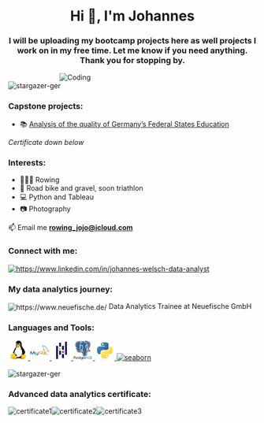 <h1 align="center">Hi 👋, I'm Johannes</h1>
<h3 align="center">I will be uploading my bootcamp projects here as well projects I work on in my free time. Let me know if you need anything. Thank you for stopping by.</h3>
<img align="right" alt="Coding" width="400" src="https://cdn.dribbble.com/users/20368/screenshots/4012238/data_scene.gif">

<p align="left"> <img src="https://komarev.com/ghpvc/?username=stargazer-ger&label=Profile%20views&color=0e75b6&style=flat" alt="stargazer-ger" /> </p>



### Capstone projects:

- 📚 [Analysis of the quality of Germany’s Federal States Education](https://drive.google.com/file/d/1CxjNwIpnYod1lH7TsPTD5vAY4bb1LoxB/view?usp=share_link)

_Certificate down below_

### Interests:
- 🚣🏻‍♂️ Rowing
- 🚴 Road bike and gravel, soon triathlon
- 💻 Python and Tableau
- 📷 Photography




📫 Email me **rowing_jojo@icloud.com**

<h3 align="left">Connect with me:</h3>
<p align="left">
<a href="https://www.linkedin.com/in/johannes-welsch-data-analyst" target="blank"><img align="center" src="https://raw.githubusercontent.com/rahuldkjain/github-profile-readme-generator/master/src/images/icons/Social/linked-in-alt.svg" alt="https://www.linkedin.com/in/johannes-welsch-data-analyst" height="30" width="40" /></a>
</p>

<h3 align="left"> My data analytics journey: </h4>
<p align="left"><img align="center" src="https://images.ctfassets.net/m8n66tuamygx/4hT1EuV1z7nnYGOBXOEWPz/006bf4419464bb53cffcaacb85f84199/metaimage.png" alt="https://www.neuefische.de/" height="30" width="40" /> Data Analytics Trainee at Neuefische GmbH </p>


<h3 align="left">Languages and Tools:</h3>
<p align="left"> </a> <a href="https://www.linux.org/" target="_blank" rel="noreferrer"> <img src="https://raw.githubusercontent.com/devicons/devicon/master/icons/linux/linux-original.svg" alt="linux" width="40" height="40"/> </a> <a href="https://www.mysql.com/" target="_blank" rel="noreferrer"> <img src="https://raw.githubusercontent.com/devicons/devicon/master/icons/mysql/mysql-original-wordmark.svg" alt="mysql" width="40" height="40"/> </a> <a href="https://pandas.pydata.org/" target="_blank" rel="noreferrer"> <img src="https://raw.githubusercontent.com/devicons/devicon/2ae2a900d2f041da66e950e4d48052658d850630/icons/pandas/pandas-original.svg" alt="pandas" width="40" height="40"/> </a> <a href="https://www.postgresql.org" target="_blank" rel="noreferrer"> <img src="https://raw.githubusercontent.com/devicons/devicon/master/icons/postgresql/postgresql-original-wordmark.svg" alt="postgresql" width="40" height="40"/> </a> <a href="https://www.python.org" target="_blank" rel="noreferrer"> <img src="https://raw.githubusercontent.com/devicons/devicon/master/icons/python/python-original.svg" alt="python" height="40"/> </a> <a href="https://seaborn.pydata.org/" target="_blank" rel="noreferrer"> <img src="https://seaborn.pydata.org/_images/logo-mark-lightbg.svg" alt="seaborn" width="40" height="40"/> </a> </p>

<p><img align="center" src="https://github-readme-stats.vercel.app/api/top-langs?username=stargazer-ger&show_icons=true&locale=en&layout=compact" alt="stargazer-ger" /></p>

### Advanced data analytics certificate:
![certificate1](https://github.com/Stargazer-ger/pictures/blob/0a4161a2531e95d2104414a69648abfcc96b6b3d/certificate-Johannes_Welsch-1.png)![certificate2](https://github.com/Stargazer-ger/pictures/blob/0a4161a2531e95d2104414a69648abfcc96b6b3d/certificate-Johannes_Welsch-2.png)![certificate3](https://github.com/Stargazer-ger/pictures/blob/0a4161a2531e95d2104414a69648abfcc96b6b3d/certificate-Johannes_Welsch-3.png)

<!--
**Stargazer-ger/Stargazer-ger** is a ✨ _special_ ✨ repository because its `README.md` (this file) appears on your GitHub profile.

Here are some ideas to get you started:

- 🔭 I’m currently working on ...
- 🌱 I’m currently learning ...
- 👯 I’m looking to collaborate on ...
- 🤔 I’m looking for help with ...
- 💬 Ask me about ...
- 📫 How to reach me: ...
- 😄 Pronouns: ...
- ⚡ Fun fact: ...
-->

